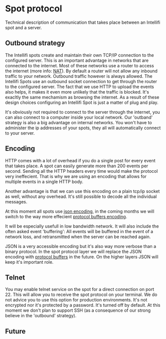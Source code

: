 Spot protocol
=============

Technical description of communication that takes place between an Intellifi spot and a server.

Outbound strategy
-----------------

The Intellifi spots create and maintain their own TCP/IP connection to the configured server. This is an important advantage in networks that are connected to the internet. Most of these networks use a router to access the internet (more info: [NAT](http://en.wikipedia.org/wiki/Network_address_translation)). By default a router will not allow any inbound traffic to your network. Outbound traffic however is always allowed. The Intellifi Spots use an outbound socket connection to get through the router to the configured server. The fact that we use HTTP to upload the events also helps, it makes it even more unlikely that the traffic is blocked. It's exacltly the same mechamism as browsing the internet. As a result of these design choices configuring an Intellifi Spot is just a matter of plug and play.

It's obviously not required to connect to the server through the internet, you can also connect to a computer inside your local network. Our 'outband' strategy is also a big advantage on internal networks. You won't have to administer the ip addresses of your spots, they all will automatically connect to your server. 

Encoding
--------

HTTP comes with a lot of overhead if you do a single post for every event that takes place. A spot can easily generate more than 200 events per second. Sending all the HTTP headers every time would make the protocol very ineffecient. That is why we are using an encoding that allows for multiple events in a single HTTP body.

Another advantage is that we can use this encoding on a plain tcp/ip socket as well, without any overhead. It's still possible to decode all the individual messages. 

At this moment all spots use [json encoding](spot_protocol_json.md), in the coming months we will switch to the way more effecient [protocol buffers encoding](spot_protocol_pb.md).

It will be especially usefull in low bandwidth network. It will also include the often asked event 'buffering': All events will be buffered in the event of a network loss, and retransmitted when the server can be reached again.

JSON is a very accessible encoding but it's also way more verbose than a binary protocol. In the spot protocol layer we will replace the JSON encoding with [protocol buffers](https://developers.google.com/protocol-buffers/) in the future. On the higher layers JSON will keep it's important role.

Telnet
------

You may enable telnet service on the spot for a direct connection on port 22. This will allow you to receive the spot protocol on your terminal. We do not advice you to use this option for production environments. It's not encrypted nor it's protected by a password. It's turned off by default. At this moment we don't plan to support SSH (as a consequence of our strong believe in the 'outbound' strategy).

Future
------


